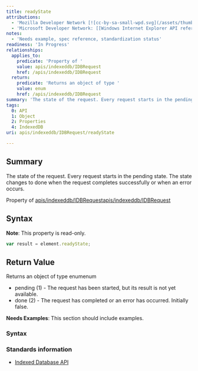 ```yaml
---
title: readyState
attributions:
  - 'Mozilla Developer Network [![cc-by-sa-small-wpd.svg](/assets/thumb/8/8c/cc-by-sa-small-wpd.svg/120px-cc-by-sa-small-wpd.svg.png)](http://creativecommons.org/licenses/by-sa/3.0/us/): [Article](https://developer.mozilla.org/en-US/docs/IndexedDB/IDBRequest)'
  - 'Microsoft Developer Network: [[Windows Internet Explorer API reference](http://msdn.microsoft.com/en-us/library/ie/hh828809%28v=vs.85%29.aspx) Article]'
notes:
  - 'Needs example, spec reference, standardization status'
readiness: 'In Progress'
relationships:
  applies_to:
    predicate: 'Property of '
    value: apis/indexeddb/IDBRequest
    href: /apis/indexeddb/IDBRequest
  return:
    predicate: 'Returns an object of type '
    value: enum
    href: /apis/indexeddb/IDBRequest
summary: 'The state of the request. Every request starts in the pending state. The state changes to done when the request completes successfully or when an error occurs.'
tags:
  0: API
  1: Object
  2: Properties
  4: IndexedDB
uri: apis/indexeddb/IDBRequest/readyState

---
```

## <span>Summary</span>

The state of the request. Every request starts in the pending state. The state changes to done when the request completes successfully or when an error occurs.

Property of [apis/indexeddb/IDBRequest](/apis/indexeddb/IDBRequest)[apis/indexeddb/IDBRequest](/apis/indexeddb/IDBRequest)

## <span>Syntax</span>

**Note**: This property is read-only.

``` js
var result = element.readyState;
```

## <span>Return Value</span>

Returns an object of type enumenum

-   pending (1) - The request has been started, but its result is not yet available.
-   done (2) - The request has completed or an error has occurred. Initially false.

**Needs Examples**: This section should include examples.

### <span>Syntax</span>

### <span>Standards information</span>

-   [Indexed Database API](http://go.microsoft.com/fwlink/p/?LinkId=224519)
